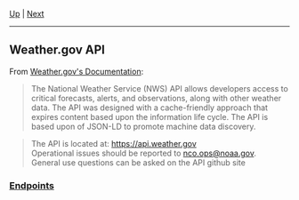 [Up](../README.md) | [Next](Endpoints/README.md)
<hr>

## Weather.gov API
From [Weather.gov's Documentation](https://www.weather.gov/documentation/services-web-api#/):
>The National Weather Service (NWS) API allows developers access to critical forecasts, alerts, and observations, along with other weather data. The API was designed with a cache-friendly approach that expires content based upon the information life cycle. The API is based upon of JSON-LD to promote machine data discovery.

>The API is located at: https://api.weather.gov  
  Operational issues should be reported to nco.ops@noaa.gov.  
  General use questions can be asked on the API github site

### [Endpoints](Endpoints/README.md)
